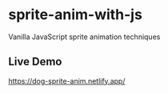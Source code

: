 # sprite-anim-with-js
Vanilla JavaScript sprite animation techniques

## Live Demo
https://dog-sprite-anim.netlify.app/

